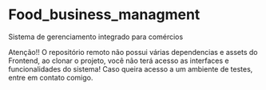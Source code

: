 # Food_business_managment
Sistema de gerenciamento integrado para comércios

Atenção!! O repositório remoto não possui várias dependencias e assets do Frontend, ao clonar o projeto, você não terá acesso as interfaces e funcionalidades do sistema! Caso queira acesso a um ambiente de testes, entre em contato comigo.  
